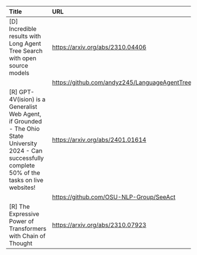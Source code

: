 | Title                                                                                                                                                    | URL                                                 |   Score | Date                |
|:---------------------------------------------------------------------------------------------------------------------------------------------------------|:----------------------------------------------------|--------:|:--------------------|
| [D] Incredible results with Long Agent Tree Search with open source models                                                                               | https://arxiv.org/abs/2310.04406                    |      68 | 2024-01-06 16:23:04 |
|                                                                                                                                                          | https://github.com/andyz245/LanguageAgentTreeSearch |         |                     |
| [R] GPT-4V(ision) is a Generalist Web Agent, if Grounded - The Ohio State University 2024 - Can successfully complete 50% of the tasks on live websites! | https://arxiv.org/abs/2401.01614                    |      36 | 2024-01-05 20:18:31 |
|                                                                                                                                                          | https://github.com/OSU-NLP-Group/SeeAct             |         |                     |
| [R] The Expressive Power of Transformers with Chain of Thought                                                                                           | https://arxiv.org/abs/2310.07923                    |      33 | 2024-01-06 07:23:04 |